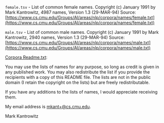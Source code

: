 `female.tsv` - List of common female names. Copyright (c) January 1991 by Mark Kantrowitz, 4987 names, Version 1.3 (29-MAR-94)
Source: [https://www.cs.cmu.edu/Groups/AI/areas/nlp/corpora/names/female.txt](https://www.cs.cmu.edu/Groups/AI/areas/nlp/corpora/names/female.txt)

`male.tsv` - List of common male names. Copyright (c) January 1991 by Mark Kantrowitz, 2940 names, Version 1.3 (29-MAR-94)
Source: [https://www.cs.cmu.edu/Groups/AI/areas/nlp/corpora/names/male.txt](https://www.cs.cmu.edu/Groups/AI/areas/nlp/corpora/names/male.txt)

[Corpora Readme.txt](https://www.cs.cmu.edu/Groups/AI/areas/nlp/corpora/names/readme.txt):

You may use the lists of names for any purpose, so long as credit is given
in any published work. You may also redistribute the list if you
provide the recipients with a copy of this README file. The lists are
not in the public domain (I retain the copyright on the lists) but are
freely redistributable.

If you have any additions to the lists of names, I would appreciate
receiving them.

My email address is mkant+@cs.cmu.edu.

Mark Kantrowitz